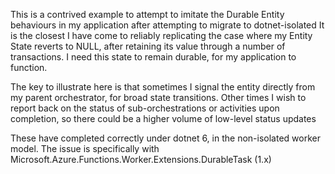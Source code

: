 This is a contrived example to attempt to imitate the Durable Entity behaviours in my application after attempting to migrate to dotnet-isolated
It is the closest I have come to reliably replicating the case where my Entity State reverts to NULL, after retaining its value through a number of transactions.
I need this state to remain durable, for my application to function.

The key to illustrate here is that sometimes I signal the entity directly from my parent orchestrator, for broad state transitions.
Other times I wish to report back on the status of sub-orchestrations or activities upon completion, so there could be a higher volume of low-level status updates

These have completed correctly under dotnet 6, in the non-isolated worker model.
The issue is specifically with Microsoft.Azure.Functions.Worker.Extensions.DurableTask (1.x)
